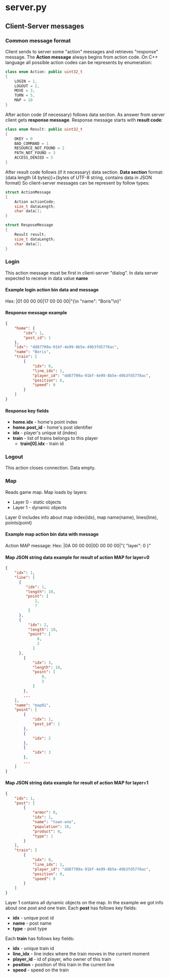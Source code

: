 # server.py

## Client-Server messages

### Common message format

Client sends to server some "action" messages and retrieves "response" message.
The **Action message** always begins from action code. On C++ language all possible action codes can be represents by enumeration:

```C++
class enum Action: public uint32_t
{
    LOGIN = 1,
    LOGOUT = 2,
    MOVE = 3,
    TURN = 5,
    MAP = 10
}
```

After action code (if necessary) follows data section.
As answer from server client gets **response message**. Response message starts with **result code**:

```C++
class enum Result: public uint32_t
{
    OKEY = 0
    BAD_COMMAND = 1
    RESOURCE_NOT_FOUND = 2
    PATH_NOT_FOUND = 3
    ACCESS_DENIED = 5
}
```

After result code follows (if it necessary) data section.
**Data section** format:
{data length (4 bytes)}+{bytes of UTF-8 string, contains data in JSON format}
So client-server messages can be represent by follow types:

```C++
struct ActionMessage
{
    Action actionCode;
    size_t dataLength;
    char data[];
}

struct ResposeMessage
{
    Result result;
    size_t dataLength;
    char data[];
}
```

### Login

This action message must be first in client-server "dialog". In data server expected to receive in data value **name**

#### Example login action bin data and message

Hex: |01 00 00 00|17 00 00 00|"{\n    "name": "Boris"\n}"

#### Response message example

``` JSON
{
    "home": {
        "idx": 1,
        "post_id": 1
    },
    "idx": "dd87709a-91bf-4e99-8b5e-49b3fd5776ac",
    "name": "Boris",
    "train": [
        {
            "idx": 0,
            "line_idx": 1,
            "player_id": "dd87709a-91bf-4e99-8b5e-49b3fd5776ac",
            "position": 0,
            "speed": 0
        }
    ]
}
```

#### Response key fields

* **home.idx** - home's point index
* **home.post_id** - home's post identifier
* **idx** - player's unique id (index)
* **train** - list of trains belongs to this player
  * **train[0].idx** - train id

### Logout

This action closes connection. Data empty.

### Map

Reads game map. Map loads by layers:

* Layer 0 - static objects
* Layer 1 - dynamic objects

Layer 0 includes info about map index(idx), map name(name), lines(line), points(point)

#### Example map action bin data with message

Action MAP message:
Hex: |0A 00 00 00|0D 00 00 00|"{ "layer": 0 }"

#### Map JSON string data example for result of action MAP for layer=0

``` JSON
{
    "idx": 1,
    "line": [
      {
         "idx": 1,
         "length": 10,
         "point": [
             1,
             7
          ]
      },
      {
          "idx": 2,
          "length": 10,
          "point": [
              8,
              2
            ]
      },
        {
            "idx": 3,
            "length": 10,
            "point": [
                9,
                3
            ]
        },
        ...
    ],
    "name": "map01",
    "point": [
        {
            "idx": 1,
            "post_id": 1
        },
        {
            "idx": 2
        },
        {
            "idx": 3
        },
        ...
    ]
}
```

#### Map JSON string data example for result of action MAP for layer=1

``` JSON
{
    "idx": 1,
    "post": [
        {
            "armor": 0,
            "idx": 1,
            "name": "town-one",
            "population": 10,
            "product": 0,
            "type": 1
        }
    ],
    "train": [
        {
            "idx": 0,
            "line_idx": 1,
            "player_id": "dd87709a-91bf-4e99-8b5e-49b3fd5776ac",
            "position": 0,
            "speed": 0
        }
    ]
}
```

Layer 1 contains all dynamic objects on the map. In the example we got info about one post and one train.
Each __post__ has follows key fields:

* **idx** - unique post id
* **name** - post name
* **type** - post type

Each __train__ has follows key fields:

* **idx** - unique train id
* **line_idx** - line index where the train moves in the current moment
* **player_id** - id of player, who owner of this train
* **position** - position of this train in the current line
* **speed** - speed on the train
